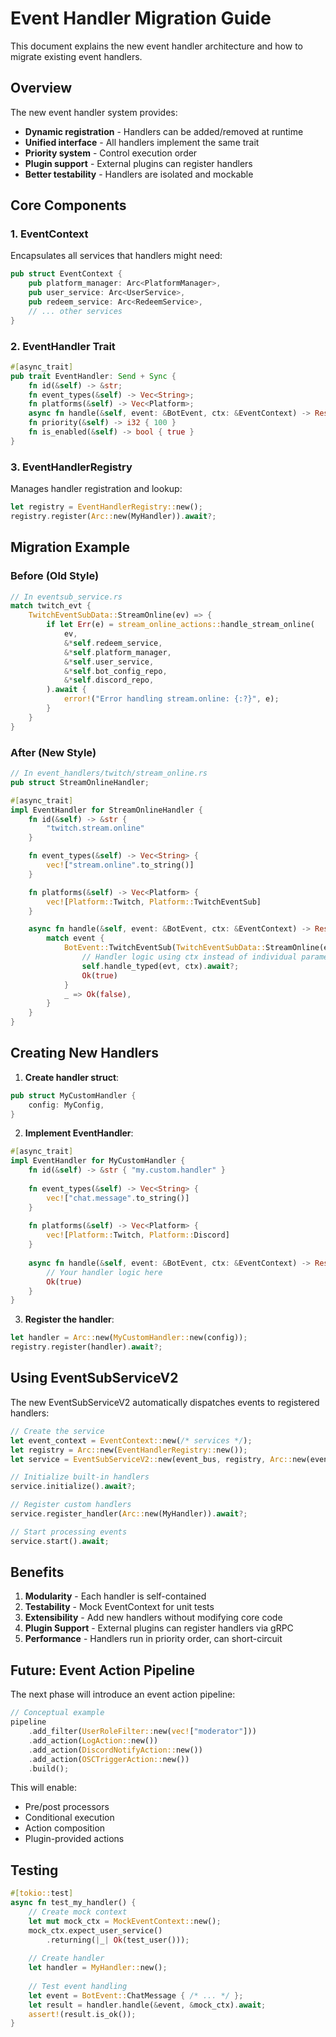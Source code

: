 # Event Handler Migration Guide

This document explains the new event handler architecture and how to migrate existing event handlers.

## Overview

The new event handler system provides:
- **Dynamic registration** - Handlers can be added/removed at runtime
- **Unified interface** - All handlers implement the same trait
- **Priority system** - Control execution order
- **Plugin support** - External plugins can register handlers
- **Better testability** - Handlers are isolated and mockable

## Core Components

### 1. EventContext
Encapsulates all services that handlers might need:
```rust
pub struct EventContext {
    pub platform_manager: Arc<PlatformManager>,
    pub user_service: Arc<UserService>,
    pub redeem_service: Arc<RedeemService>,
    // ... other services
}
```

### 2. EventHandler Trait
```rust
#[async_trait]
pub trait EventHandler: Send + Sync {
    fn id(&self) -> &str;
    fn event_types(&self) -> Vec<String>;
    fn platforms(&self) -> Vec<Platform>;
    async fn handle(&self, event: &BotEvent, ctx: &EventContext) -> Result<bool, Error>;
    fn priority(&self) -> i32 { 100 }
    fn is_enabled(&self) -> bool { true }
}
```

### 3. EventHandlerRegistry
Manages handler registration and lookup:
```rust
let registry = EventHandlerRegistry::new();
registry.register(Arc::new(MyHandler)).await?;
```

## Migration Example

### Before (Old Style)
```rust
// In eventsub_service.rs
match twitch_evt {
    TwitchEventSubData::StreamOnline(ev) => {
        if let Err(e) = stream_online_actions::handle_stream_online(
            ev,
            &*self.redeem_service,
            &*self.platform_manager,
            &*self.user_service,
            &*self.bot_config_repo,
            &*self.discord_repo,
        ).await {
            error!("Error handling stream.online: {:?}", e);
        }
    }
}
```

### After (New Style)
```rust
// In event_handlers/twitch/stream_online.rs
pub struct StreamOnlineHandler;

#[async_trait]
impl EventHandler for StreamOnlineHandler {
    fn id(&self) -> &str {
        "twitch.stream.online"
    }

    fn event_types(&self) -> Vec<String> {
        vec!["stream.online".to_string()]
    }

    fn platforms(&self) -> Vec<Platform> {
        vec![Platform::Twitch, Platform::TwitchEventSub]
    }

    async fn handle(&self, event: &BotEvent, ctx: &EventContext) -> Result<bool, Error> {
        match event {
            BotEvent::TwitchEventSub(TwitchEventSubData::StreamOnline(evt)) => {
                // Handler logic using ctx instead of individual parameters
                self.handle_typed(evt, ctx).await?;
                Ok(true)
            }
            _ => Ok(false),
        }
    }
}
```

## Creating New Handlers

1. **Create handler struct**:
```rust
pub struct MyCustomHandler {
    config: MyConfig,
}
```

2. **Implement EventHandler**:
```rust
#[async_trait]
impl EventHandler for MyCustomHandler {
    fn id(&self) -> &str { "my.custom.handler" }
    
    fn event_types(&self) -> Vec<String> {
        vec!["chat.message".to_string()]
    }
    
    fn platforms(&self) -> Vec<Platform> {
        vec![Platform::Twitch, Platform::Discord]
    }
    
    async fn handle(&self, event: &BotEvent, ctx: &EventContext) -> Result<bool, Error> {
        // Your handler logic here
        Ok(true)
    }
}
```

3. **Register the handler**:
```rust
let handler = Arc::new(MyCustomHandler::new(config));
registry.register(handler).await?;
```

## Using EventSubServiceV2

The new EventSubServiceV2 automatically dispatches events to registered handlers:

```rust
// Create the service
let event_context = EventContext::new(/* services */);
let registry = Arc::new(EventHandlerRegistry::new());
let service = EventSubServiceV2::new(event_bus, registry, Arc::new(event_context));

// Initialize built-in handlers
service.initialize().await?;

// Register custom handlers
service.register_handler(Arc::new(MyHandler)).await?;

// Start processing events
service.start().await;
```

## Benefits

1. **Modularity** - Each handler is self-contained
2. **Testability** - Mock EventContext for unit tests
3. **Extensibility** - Add new handlers without modifying core code
4. **Plugin Support** - External plugins can register handlers via gRPC
5. **Performance** - Handlers run in priority order, can short-circuit

## Future: Event Action Pipeline

The next phase will introduce an event action pipeline:

```rust
// Conceptual example
pipeline
    .add_filter(UserRoleFilter::new(vec!["moderator"]))
    .add_action(LogAction::new())
    .add_action(DiscordNotifyAction::new())
    .add_action(OSCTriggerAction::new())
    .build();
```

This will enable:
- Pre/post processors
- Conditional execution
- Action composition
- Plugin-provided actions

## Testing

```rust
#[tokio::test]
async fn test_my_handler() {
    // Create mock context
    let mut mock_ctx = MockEventContext::new();
    mock_ctx.expect_user_service()
        .returning(|_| Ok(test_user()));
    
    // Create handler
    let handler = MyHandler::new();
    
    // Test event handling
    let event = BotEvent::ChatMessage { /* ... */ };
    let result = handler.handle(&event, &mock_ctx).await;
    assert!(result.is_ok());
}
```